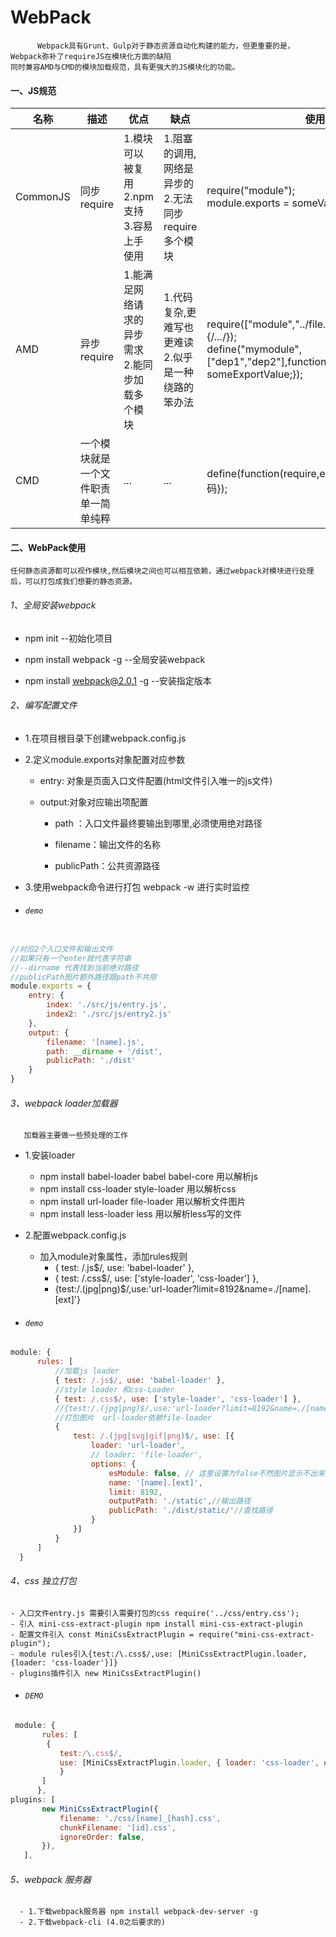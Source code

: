 # WebPack
          Webpack具有Grunt、Gulp对于静态资源自动化构建的能力，但更重要的是，Webpack弥补了requireJS在模块化方面的缺陷
    同时兼容AMD与CMD的模块加载规范，具有更强大的JS模块化的功能。

#### 一、JS规范

|名称|描述|优点|缺点|使用方法|
|-|-|-|-|-|
|CommonJS|同步require|1.模块可以被复用</br>2.npm支持</br>3.容易上手使用|1.阻塞的调用,网络是异步的</br>2.无法同步require多个模块| require("module");</br>module.exports = someValue;|
|AMD|异步require|1.能满足网络请求的异步需求</br>2.能同步加载多个模块|1.代码复杂,更难写也更难读</br>2.似乎是一种绕路的笨办法|require(["module","../file.js"],function(module,file){/*...*/});</br>define("mymodule",["dep1","dep2"],function(d1,d2){return someExportValue;});|
|CMD|一个模块就是一个文件职责单一简单纯粹|...|...|define(function(require,exports,module){//模块代码});|



#### 二、WebPack使用

    任何静态资源都可以视作模块,然后模块之间也可以相互依赖，通过webpack对模块进行处理后，可以打包成我们想要的静态资源。
        
###### 1、全局安装webpack

 - npm init --初始化项目

 - npm install webpack -g  --全局安装webpack
 - npm install webpack@2.0.1 -g --安装指定版本
 
###### 2、编写配置文件

 - 1.在项目根目录下创建webpack.config.js

 - 2.定义module.exports对象配置对应参数
     - entry: 对象是页面入口文件配置(html文件引入唯一的js文件)
     
     - output:对象对应输出项配置
     
       - path ：入口文件最终要输出到哪里,必须使用绝对路径
       
       - filename：输出文件的名称
       
       - publicPath：公共资源路径
 - 3.使用webpack命令进行打包 webpack -w 进行实时监控

- ###### `demo`
```.js

//对应2个入口文件和输出文件
//如果只有一个enter就代表字符串
//--dirname 代表找到当前绝对路径
//publicPath图片额外路径跟path不共用
module.exports = {
    entry: {
        index: './src/js/entry.js',
        index2: './src/js/entry2.js'
    },
    output: {
        filename: '[name].js',
        path: __dirname + '/dist',
        publicPath: './dist'
    }
}
```
###### 3、webpack loader加载器
       加载器主要做一些预处理的工作
       
   - 1.安装loader
     - npm install babel-loader babel babel-core 用以解析js
     - npm install css-loader style-loader  用以解析css
     - npm install url-loader file-loader 用以解析文件图片
     - npm install less-loader less  用以解析less写的文件
   - 2.配置webpack.config.js
     - 加入module对象属性，添加rules规则
        - { test: /.js$/, use: 'babel-loader' },
        - { test: /.css$/, use: ['style-loader', 'css-loader'] },
        - {test:/.(jpg|png)$/,use:'url-loader?limit=8192&name=./[name].[ext]'}
        
  - ###### `demo`
  ```.js
  module: {
        rules: [
            //加载js loader
            { test: /.js$/, use: 'babel-loader' },
            //style loader 和css-Loader
            { test: /.css$/, use: ['style-loader', 'css-loader'] },
            //{test:/.(jpg|png)$/,use:'url-loader?limit=8192&name=./[name].[ext]'}
            //打包图片  url-loader依赖file-loader
            {
                test: /.(jpg|svg|gif|png)$/, use: [{
                    loader: 'url-loader',
                    // loader: 'file-loader',
                    options: {
                        esModule: false, // 这里设置为false不然图片显示不出来
                        name: '[name].[ext]',
                        limit: 8192,
                        outputPath: './static',//输出路径
                        publicPath: './dist/static/'//查找路径
                    }
                }]
            }
        ]
    }
  ```
###### 4、css 独立打包
    - 入口文件entry.js 需要引入需要打包的css require('../css/entry.css');
    - 引入 mini-css-extract-plugin npm install mini-css-extract-plugin 
    - 配置文件引入 const MiniCssExtractPlugin = require("mini-css-extract-plugin");
    - module rules引入{test:/\.css$/,use: [MiniCssExtractPlugin.loader,{loader: 'css-loader'}]}
    - plugins插件引入 new MiniCssExtractPlugin()
    
 - ###### `DEMO`
 ```.js
  module: {
        rules: [ 
         {
            test:/\.css$/,
            use: [MiniCssExtractPlugin.loader, { loader: 'css-loader', options: { importLoaders: 1 } },]
            }
        ]
       },
 plugins: [ 
        new MiniCssExtractPlugin({
            filename: './css/[name]_[hash].css',
            chunkFilename: '[id].css',
            ignoreOrder: false,
        }),
    ],
 ```
 
 ###### 5、webpack 服务器
 
      - 1.下载webpack服务器 npm install webpack-dev-server -g
      - 2.下载webpack-cli (4.0之后要求的)
